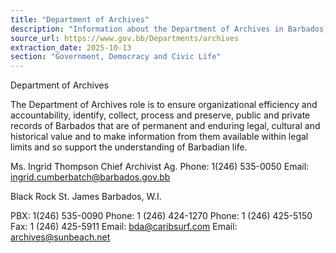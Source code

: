 ```yaml
---
title: "Department of Archives"
description: "Information about the Department of Archives in Barbados, including its role, contact information, and address."
source_url: https://www.gov.bb/Departments/archives
extraction_date: 2025-10-13
section: "Government, Democracy and Civic Life"
---
```


Department of Archives

The Department of Archives role is to ensure organizational efficiency and accountability, identify, collect, process and preserve, public and private records of Barbados that are of permanent and enduring legal, cultural and historical value and to make information from them available within legal limits and so support the understanding of Barbadian life.

Ms. Ingrid Thompson 
Chief Archivist Ag.
Phone: 1(246) 535-0050
Email: ingrid.cumberbatch@barbados.gov.bb

Black Rock
St. James
Barbados, W.I.

PBX: 1(246) 535-0090
Phone: 1 (246) 424-1270
Phone: 1 (246) 425-5150
Fax: 1 (246) 425-5911
Email: bda@caribsurf.com
Email: archives@sunbeach.net
```